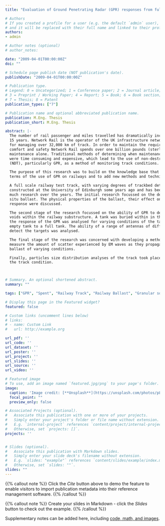 ```yaml
---
title: "Evaluation of Ground Penetrating Radar (GPR) responses from full-scale model railway track under variable conditions"

# Authors
# If you created a profile for a user (e.g. the default `admin` user), write the username (folder name) here 
# and it will be replaced with their full name and linked to their profile.
authors:
- admin

# Author notes (optional)
# author_notes:

date: "2009-04-01T00:00:00Z"
doi: ""

# Schedule page publish date (NOT publication's date).
publishDate: "2009-04-01T00:00:00Z"

# Publication type.
# Legend: 0 = Uncategorized; 1 = Conference paper; 2 = Journal article;
# 3 = Preprint / Working Paper; 4 = Report; 5 = Book; 6 = Book section;
# 7 = Thesis; 8 = Patent
publication_types: ["7"]

# Publication name and optional abbreviated publication name.
publication: M.Eng. Thesis
publication_short: M.Eng. Thesis

abstract: |-
  The number of rail passenger and miles travelled has dramatically increased over the past 
  15 years. Network Rail is the operator of the UK infrastructure network and is responsible 
  for managing over 32,000 km of track. In order to maintain the required standards of 
  comfort and safety Network Rail spends over one billion pounds (sterling) each year on 
  maintenance alone. Traditional methods of determining when maintenance was required 
  were time consuming and expensive, which lead to the use of non-destructive testing 
  (NDT), particularly GPR, as a method of monitoring track conditions.  

  The purpose of this research was to build on the knowledge base that already exists in 
  terms of the use of GPR on railways and to add new methods and techniques to this. 

  A full scale railway test track, with varying degrees of trackbed deterioration, was 
  constructed at the University of Edinburgh some years ago and has been the source for 
  much research over the years. The initial research focussed on the determination of the in-
  situ ballast. The physical properties of the ballast, their effect on the GPR and the recorder 
  response were discussed. 

  The second stage of the research focussed on the ability of GPR to detect small objects or 
  voids within the railway substructure. A tank was buried within in the substructure and 
  the response of the GPR was analysed for varying conditions of the tank, ranging from an 
  empty tank to a full tank. The ability of a range of antennas of different frequencies to 
  detect the targets was analysed. 

  The final stage of the research was concerned with developing a method that could 
  measure the amount of scatter experienced by EM waves as they propagated through 
  ballast of varying conditions. 

  Finally, particles size distribution analyses of the track took place to accurately confirm 
  the track condition. 



# Summary. An optional shortened abstract.
summary: ""

tags: ["GPR", "Spent", "Railway Track", "Railway Ballast", "Granular solid", "Fines"]

# Display this page in the Featured widget?
featured: false

# Custom links (uncomment lines below)
# links:
# - name: Custom Link
#   url: http://example.org

url_pdf: ''
url_code: ''
url_dataset: ''
url_poster: ''
url_project: ''
url_slides: ''
url_source: ''
url_video: ''

# Featured image
# To use, add an image named `featured.jpg/png` to your page's folder. 
image:
  caption: 'Image credit: [**Unsplash**](https://unsplash.com/photos/pLCdAaMFLTE)'
  focal_point: ""
  preview_only: false

# Associated Projects (optional).
#   Associate this publication with one or more of your projects.
#   Simply enter your project's folder or file name without extension.
#   E.g. `internal-project` references `content/project/internal-project/index.md`.
#   Otherwise, set `projects: []`.
projects: ''


# Slides (optional).
#   Associate this publication with Markdown slides.
#   Simply enter your slide deck's filename without extension.
#   E.g. `slides: "example"` references `content/slides/example/index.md`.
#   Otherwise, set `slides: ""`.
slides: ""
---
```


{{% callout note %}}
Click the *Cite* button above to demo the feature to enable visitors to import publication metadata into their reference management software.
{{% /callout %}}

{{% callout note %}}
Create your slides in Markdown - click the *Slides* button to check out the example.
{{% /callout %}}

Supplementary notes can be added here, including [code, math, and images](https://wowchemy.com/docs/writing-markdown-latex/).

